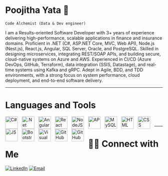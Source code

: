# Poojitha Yata 👋

 `Code Alchemist (Data & Dev engineer)` 

I am a Results-oriented Software Developer with 3+ years of experience delivering high-performance, scalable applications in finance and insurance domains. Proficient in .NET (C#, ASP.NET Core, MVC, Web API), Node.js (Nest.js), React.js, Angular, SQL Server, Oracle, and PostgreSQL. Skilled in designing microservices, integrating REST/SOAP APIs, and building secure, cloud-native systems on Azure and AWS. Experienced in CI/CD (Azure DevOps, GitHub, Terraform), data integration (SSIS, Datastage), and real-time systems using Kafka and gRPC. Adept in Agile, BDD, and TDD environments, with a strong focus on system performance, cloud deployment, and end-to-end software delivery.

---
# Languages and Tools

<img align="left" alt="C#" width="40px" style="padding-right:10px;" src="https://skillicons.dev/icons?i=cs&theme=dark&perline=15" />
<img align="left" alt=".Net" width="40px" style="padding-right:10px;" src="https://skillicons.dev/icons?i=dotnet&theme=dark&perline=15" />
<img align="left" alt="Angular" width="40px" style="padding-right:10px;" src="https://skillicons.dev/icons?i=angular&theme=dark&perline=15" />
<img align="left" alt="React" width="40px" style="padding-right:10px;" src="https://skillicons.dev/icons?i=react&theme=dark&perline=15" />
<img align="left" alt="NodeJS" width="40px" style="padding-right:10px;" src="https://skillicons.dev/icons?i=nodejs&theme=dark&perline=15" />
<img align="left" alt="API" width="40px" style="padding-right:10px;" src="https://skillicons.dev/icons?i=postman&theme=dark&perline=15" /> 
<img align="left" alt="MySQL" width="40px" style="padding-right:10px;" src="https://skillicons.dev/icons?i=mysql&theme=dark&perline=15" />
<img align="left" alt="HTML" width="40px" style="padding-right:10px;" src="https://skillicons.dev/icons?i=html&theme=dark&perline=15" />     
<img align="left" alt="CSS" width="40px" style="padding-right:10px;" src="https://skillicons.dev/icons?i=css&theme=dark&perline=15" />
<img align="left" alt="JS" width="40px" style="padding-right:10px;" src="https://skillicons.dev/icons?i=javascript&theme=dark&perline=15" />
<img align="left" alt="Bootstrap" width="40px" style="padding-right:10px;" src="https://skillicons.dev/icons?i=bootstrap&theme=dark&perline=15" />       
<img align="left" alt="Visual Studio" width="40px" style="padding-right:10px;" src="https://skillicons.dev/icons?i=vscode&theme=dark&perline=15" />
<img align="left" alt="GitHub" width="40px" style="padding-right:10px;" src="https://skillicons.dev/icons?i=github&theme=dark&perline=15" />
<img align="left" alt="GitHub Actions" width="40px" style="padding-right:10px;" src="https://skillicons.dev/icons?i=githubactions&theme=dark&perline=15" />
          
<br />

---

# 🤝🏻 Connect with Me 
<p>
<a href="https://www.linkedin.com/in/poojitha-y-b6267a2b1/" target="_blank"><img alt="LinkedIn" target="_blank" src="https://img.shields.io/badge/LinkedIn-Poojitha%20Yata%20-blue?style=flat-square&logo=linkedin"></a>
<a href="mailto: poojithayata.tech@gmail.com" target="_blank"><img alt="Email" target="_blank" src="https://img.shields.io/badge/Email-Poojitha's Mail-blue?style=flat-square&logo=gmail"></a>
</p>
  
